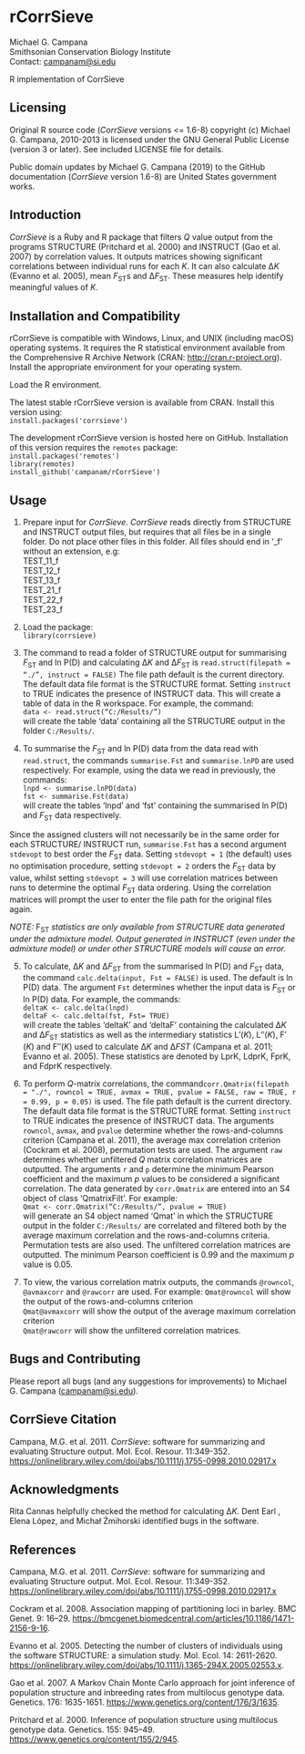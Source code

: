 # rCorrSieve  
Michael G. Campana  
Smithsonian Conservation Biology Institute  
Contact: campanam@si.edu  

R implementation of CorrSieve  

## Licensing  
Original R source code (*CorrSieve* versions <= 1.6-8) copyright (c) Michael G. Campana, 2010-2013 is licensed under the GNU General Public License (version 3 or later). See included LICENSE file for details.  

Public domain updates by Michael G. Campana (2019) to the GitHub documentation (*CorrSieve* version 1.6-8) are United States government works.  

## Introduction
*CorrSieve* is a Ruby and R package that filters *Q* value output from the programs STRUCTURE (Pritchard et al. 2000) and INSTRUCT (Gao et al. 2007) by correlation values. It outputs matrices showing significant correlations between individual runs for each *K*. It can also calculate Δ*K* (Evanno et al. 2005), mean *F*<sub>ST</sub>s and Δ*F*<sub>ST</sub>. These measures help identify meaningful values of *K*.  

## Installation and Compatibility  
rCorrSieve is compatible with Windows, Linux, and UNIX (including macOS) operating systems. It requires the R statistical environment available from the Comprehensive R Archive Network (CRAN: http://cran.r-project.org). Install the appropriate environment for your operating system.  

Load the R environment.  

The latest stable rCorrSieve version is available from CRAN. Install this version using:  
`install.packages('corrsieve')`  

The development rCorrSieve version is hosted here on GitHub. Installation of this version requires the `remotes` package:  
`install.packages('remotes')`  
`library(remotes)`  
`install_github('campanam/rCorrSieve')`  

## Usage  
1. Prepare input for *CorrSieve*. *CorrSieve* reads directly from STRUCTURE and INSTRUCT output files, but requires that all files be in a single folder. Do not place other files in this folder. All files should end in ‘_f’ without an extension, e.g:  
TEST_11_f  
TEST_12_f  
TEST_13_f  
TEST_21_f  
TEST_22_f  
TEST_23_f  

2. Load the package:  
`library(corrsieve)`  

3. The command to read a folder of STRUCTURE output for summarising *F*<sub>ST</sub> and ln P(D) and calculating Δ*K* and Δ*F*<sub>ST</sub> is `read.struct(filepath = “./”, instruct = FALSE)` The file path default is the current directory. The default data file format is the STRUCTURE format. Setting `instruct` to TRUE indicates the presence of INSTRUCT data. This will create a table of data in the R workspace. For example, the command:  
`data <- read.struct(“C:/Results/”)`  
will create the table ‘data’ containing all the STRUCTURE output in the folder `C:/Results/`.  

4. To summarise the *F*<sub>ST</sub> and ln P(D) data from the data read with `read.struct`, the commands `summarise.Fst` and `summarise.lnPD` are used respectively. For example, using the data we read in previously, the commands:  
`lnpd <- summarise.lnPD(data)`  
`fst <- summarise.Fst(data)`  
will create the tables ‘lnpd’ and ‘fst’ containing the summarised ln P(D) and *F*<sub>ST</sub> data respectively.  

Since the assigned clusters will not necessarily be in the same order for each STRUCTURE/ INSTRUCT run, `summarise.Fst` has a second argument `stdevopt` to best order the *F*<sub>ST</sub> data. Setting `stdevopt = 1` (the default) uses no optimisation procedure, setting `stdevopt = 2` orders the *F*<sub>ST</sub> data by value, whilst setting `stdevopt = 3` will use correlation matrices between runs to determine the optimal *F*<sub>ST</sub> data ordering. Using the correlation matrices will prompt the user to enter the file path for the original files again.  

*NOTE:* F<sub>ST</sub> *statistics are only available from STRUCTURE data generated under the admixture model. Output generated in INSTRUCT (even under the admixture model) or under other STRUCTURE models will cause an error.*  

5. To calculate, Δ*K* and Δ*F*<sub>ST</sub> from the summarised ln P(D) and *F*<sub>ST</sub> data, the command `calc.delta(input, Fst = FALSE)` is used. The default is ln P(D) data. The argument `Fst` determines whether the input data is *F*<sub>ST</sub> or ln P(D) data. For example, the commands:  
`deltaK <- calc.delta(lnpd)`  
`deltaF <- calc.delta(fst, Fst= TRUE)`  
will create the tables ‘deltaK’ and ‘deltaF’ containing the calculated Δ*K* and Δ*F*<sub>ST</sub> statistics as well as the intermediary statistics L′(*K*), L′′(*K*), F′(*K*) and F′′(*K*) used to calculate Δ*K* and Δ*FST* (Campana et al. 2011; Evanno et al. 2005). These statistics are denoted by LprK, LdprK, FprK, and FdprK respectively.  

6. To perform *Q*-matrix correlations, the command`corr.Qmatrix(filepath = "./", rowncol = TRUE, avmax = TRUE, pvalue = FALSE, raw = TRUE, r = 0.99, p = 0.05)` is used. The file path default is the current directory. The default data file format is the STRUCTURE format. Setting `instruct` to TRUE indicates the presence of INSTRUCT data. The arguments `rowncol`, `avmax`, and `pvalue` determine whether the rows-and-columns criterion (Campana et al. 2011), the average max correlation criterion (Cockram et al. 2008), permutation tests are used. The argument `raw` determines whether unfiltered *Q* matrix correlation matrices are outputted. The arguments `r` and `p` determine the minimum Pearson coefficient and the maximum *p* values to be considered a significant correlation. The data generated by `corr.Qmatrix` are entered into an S4 object of class ‘QmatrixFilt’. For example:  
`Qmat <- corr.Qmatrix(“C:/Results/”, pvalue = TRUE)`  
will generate an S4 object named ‘Qmat’ in which the STRUCTURE output in the folder `C:/Results/` are correlated and filtered both by the average maximum correlation and the rows-and-columns criteria. Permutation tests are also used. The unfiltered correlation matrices are outputted. The minimum Pearson coefficient is 0.99 and the maximum *p* value is 0.05.

7. To view, the various correlation matrix outputs, the commands `@rowncol`, `@avmaxcorr` and `@rawcorr` are used. For example:
`Qmat@rowncol` will show the output of the rows-and-columns criterion  
`Qmat@avmaxcorr` will show the output of the average maximum correlation criterion  
`Qmat@rawcorr` will show the unfiltered correlation matrices.  

## Bugs and Contributing
Please report all bugs (and any suggestions for improvements) to Michael G. Campana (campanam@si.edu).  

## CorrSieve Citation  
Campana, M.G. et al. 2011. *CorrSieve*: software for summarizing and evaluating Structure output. Mol. Ecol. Resour. 11:349-352. https://onlinelibrary.wiley.com/doi/abs/10.1111/j.1755-0998.2010.02917.x  

## Acknowledgments
Rita Cannas helpfully checked the method for calculating Δ*K*. Dent Earl , Elena López, and Michał Żmihorski identified bugs in the software.  

## References
Campana, M.G. et al. 2011. *CorrSieve*: software for summarizing and evaluating Structure output. Mol. Ecol. Resour. 11:349-352. https://onlinelibrary.wiley.com/doi/abs/10.1111/j.1755-0998.2010.02917.x  

Cockram et al. 2008. Association mapping of partitioning loci in barley. BMC Genet. 9: 16–29. https://bmcgenet.biomedcentral.com/articles/10.1186/1471-2156-9-16.  

Evanno et al. 2005. Detecting the number of clusters of individuals using the software STRUCTURE: a simulation study. Mol. Ecol. 14: 2611-2620. https://onlinelibrary.wiley.com/doi/abs/10.1111/j.1365-294X.2005.02553.x.  

Gao et al. 2007. A Markov Chain Monte Carlo approach for joint inference of population structure and inbreeding rates from multilocus genotype data. Genetics. 176: 1635-1651. https://www.genetics.org/content/176/3/1635.  

Pritchard et al. 2000. Inference of population structure using multilocus genotype data. Genetics. 155: 945–49. https://www.genetics.org/content/155/2/945.  
